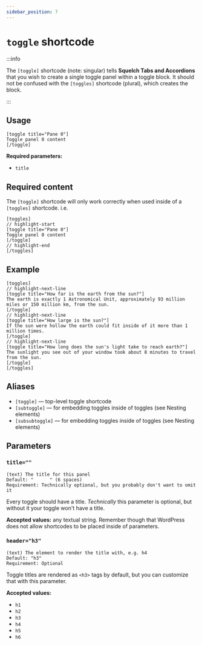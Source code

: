 ```yaml
---
sidebar_position: 7
---
```


# `toggle` shortcode

:::info

The `[toggle]` shortcode (note: singular) tells **Squelch Tabs and Accordions** that you wish to create a single toggle panel within a toggle block. It should not be confused with the `[toggles]` shortcode (plural), which creates the block.

:::

## Usage


```
[toggle title="Pane 0"]
Toggle panel 0 content
[/toggle]
```

**Required parameters:**

* `title`

## Required content

The `[toggle]` shortcode will only work correctly when used inside of a `[toggles]` shortcode. i.e.

```text
[toggles]
// highlight-start
[toggle title="Pane 0"]
Toggle panel 0 content
[/toggle]
// highlight-end
[/toggles]
```

## Example

```text
[toggles]
// highlight-next-line
[toggle title="How far is the earth from the sun?"]
The earth is exactly 1 Astronomical Unit, approximately 93 million miles or 150 million km, from the sun.
[/toggle]
// highlight-next-line
[toggle title="How large is the sun?"]
If the sun were hollow the earth could fit inside of it more than 1 million times.
[/toggle]
// highlight-next-line
[toggle title="How long does the sun's light take to reach earth?"]
The sunlight you see out of your window took about 8 minutes to travel from the sun.
[/toggle]
[/toggles]
```

## Aliases

* `[toggle]` — top-level toggle shortcode
* `[subtoggle]` — for embedding toggles inside of toggles (see Nesting elements)
* `[subsubtoggle]` — for embedding toggles inside of toggles (see Nesting elements)

## Parameters

### `title=""`

```
(text) The title for this panel
Default: "      " (6 spaces)
Requirement: Technically optional, but you probably don't want to omit it
```

Every toggle should have a title. *Technically* this parameter is optional, but without it your toggle won't have a title.

**Accepted values:** any textual string. Remember though that WordPress does not allow shortcodes to be placed inside of parameters.

### `header="h3"`

```
(text) The element to render the title with, e.g. h4
Default: "h3"
Requirement: Optional
```

Toggle titles are rendered as `<h3>` tags by default, but you can customize that with this parameter.

**Accepted values:**

* `h1`
* `h2`
* `h3`
* `h4`
* `h5`
* `h6`

